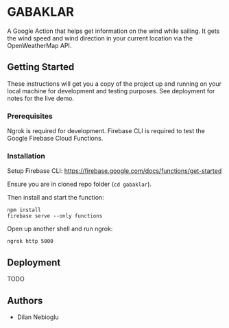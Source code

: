 # GABAKLAR

A Google Action that helps get information on the wind while sailing. It gets the wind speed and wind direction in your current location via the OpenWeatherMap API.

## Getting Started

These instructions will get you a copy of the project up and running on your local machine for development and testing purposes. See deployment for notes for the live demo.

### Prerequisites

Ngrok is required for development.
Firebase CLI is required to test the Google Firebase Cloud Functions.

### Installation

Setup Firebase CLI: https://firebase.google.com/docs/functions/get-started

Ensure you are in cloned repo folder (`cd gabaklar`).

Then install and start the function:

```
npm install
firebase serve --only functions
```
Open up another shell and run ngrok:

```
ngrok http 5000
```

## Deployment
TODO

## Authors

* Dilan Nebioglu